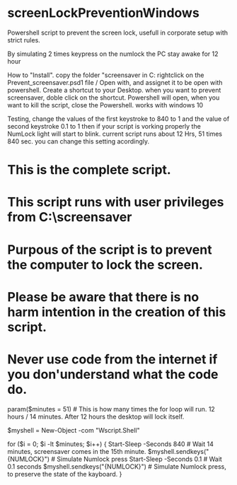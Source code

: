 # screenLockPreventionWindows
Powershell script to prevent the screen lock, usefull in corporate setup with strict rules.

By simulating 2 times keypress on the numlock the PC stay awake for 12 hour

How to "Install".
copy the folder "screensaver in C:
rightclick on the Prevent_screensaver.psd1 file / Open with, and assignet it to be open with powershell. Create a shortcut to your Desktop. when you want to prevent screensaver, doble click on the shortcut. Powershell will open, when you want to kill the script, close the Powershell.
works with windows 10

Testing, change the values of the first keystroke to 840 to 1 and the value of second keystroke 0.1 to 1 then if your script is vorking properly the NumLock light will start to blink.
current script runs about 12 Hrs, 51 times 840 sec. you can change this setting acordingly. 

# This is the complete script.

# This script runs with user privileges from C:\screensaver
# Purpous of the script is to prevent the computer to lock the screen.
# Please be aware that there is no harm intention in the creation of this script.
# Never use code from the internet if you don'understand what the code do.

param($minutes = 51) 				# This is how many times the for loop will run. 12 hours / 14 minutes. After 12 hours the desktop will lock itself.

$myshell = New-Object -com "Wscript.Shell"

for ($i = 0; $i -lt $minutes; $i++) {
  Start-Sleep -Seconds 840			# Wait 14 minutes, screensaver comes in the 15th minute.
  $myshell.sendkeys("{NUMLOCK}")		# Simulate Numlock press
  Start-Sleep -Seconds 0.1			# Wait 0.1 seconds 
  $myshell.sendkeys("{NUMLOCK}")		# Simulate Numlock press, to preserve the state of the kayboard.
}
